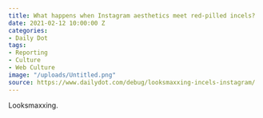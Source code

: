 ```yaml
---
title: What happens when Instagram aesthetics meet red-pilled incels?
date: 2021-02-12 10:00:00 Z
categories:
- Daily Dot
tags:
- Reporting
- Culture
- Web Culture
image: "/uploads/Untitled.png"
source: https://www.dailydot.com/debug/looksmaxxing-incels-instagram/
---
```


Looksmaxxing.